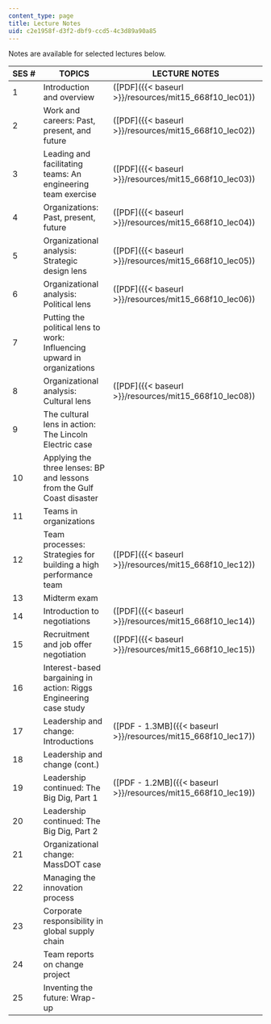 ```yaml
---
content_type: page
title: Lecture Notes
uid: c2e1958f-d3f2-dbf9-ccd5-4c3d89a90a85
---
```


Notes are available for selected lectures below.

| SES # | TOPICS | LECTURE NOTES |
| --- | --- | --- |
| 1 | Introduction and overview | ([PDF]({{< baseurl >}}/resources/mit15_668f10_lec01)) |
| 2 | Work and careers: Past, present, and future | ([PDF]({{< baseurl >}}/resources/mit15_668f10_lec02)) |
| 3 | Leading and facilitating teams: An engineering team exercise | ([PDF]({{< baseurl >}}/resources/mit15_668f10_lec03)) |
| 4 | Organizations: Past, present, future | ([PDF]({{< baseurl >}}/resources/mit15_668f10_lec04)) |
| 5 | Organizational analysis: Strategic design lens | ([PDF]({{< baseurl >}}/resources/mit15_668f10_lec05)) |
| 6 | Organizational analysis: Political lens | ([PDF]({{< baseurl >}}/resources/mit15_668f10_lec06)) |
| 7 | Putting the political lens to work: Influencing upward in organizations | &nbsp; |
| 8 | Organizational analysis: Cultural lens | ([PDF]({{< baseurl >}}/resources/mit15_668f10_lec08)) |
| 9 | The cultural lens in action: The Lincoln Electric case | &nbsp; |
| 10 | Applying the three lenses: BP and lessons from the Gulf Coast disaster | &nbsp; |
| 11 | Teams in organizations | &nbsp; |
| 12 | Team processes: Strategies for building a high performance team | ([PDF]({{< baseurl >}}/resources/mit15_668f10_lec12)) |
| 13 | Midterm exam | &nbsp; |
| 14 | Introduction to negotiations | ([PDF]({{< baseurl >}}/resources/mit15_668f10_lec14)) |
| 15 | Recruitment and job offer negotiation | ([PDF]({{< baseurl >}}/resources/mit15_668f10_lec15)) |
| 16 | Interest-based bargaining in action: Riggs Engineering case study | &nbsp; |
| 17 | Leadership and change: Introductions | ([PDF - 1.3MB]({{< baseurl >}}/resources/mit15_668f10_lec17)) |
| 18 | Leadership and change (cont.) | &nbsp; |
| 19 | Leadership continued: The Big Dig, Part 1 | ([PDF - 1.2MB]({{< baseurl >}}/resources/mit15_668f10_lec19)) |
| 20 | Leadership continued: The Big Dig, Part 2 | &nbsp; |
| 21 | Organizational change: MassDOT case | &nbsp; |
| 22 | Managing the innovation process | &nbsp; |
| 23 | Corporate responsibility in global supply chain | &nbsp; |
| 24 | Team reports on change project | &nbsp; |
| 25 | Inventing the future: Wrap-up |